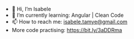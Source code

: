 - 👋 Hi, I’m Isabele
- 🌱 I’m currently learning: Angular | Clean Code 
- 📫 How to reach me: isabele.tamye@gmail.com
- More code practising: https://bit.ly/3aDDRma

<!---
isabelets/isabelets is a ✨ special ✨ repository because its `README.md` (this file) appears on your GitHub profile.
You can click the Preview link to take a look at your changes.
--->
